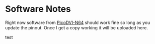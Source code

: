 # Software Notes
Right now software from [PicoDVI-N64](https://github.com/kbeckmann/PicoDVI-N64) should work fine so long as you update the pinout. Once I get a copy working it will be uploaded here.

test
